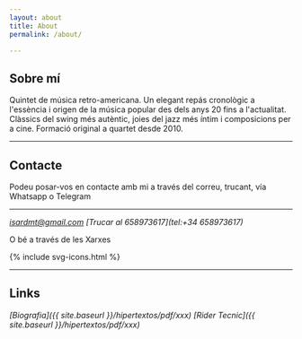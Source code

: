 ```yaml
---
layout: about
title: About
permalink: /about/

---
```


## Sobre mí
Quintet de música retro-americana. Un elegant repás cronològic a l'essència i origen de la música popular des dels anys 20 fins a l'actualitat. Clàssics del swing més autèntic, joies del jazz més íntim i composicions per a cine. Formació original a quartet desde 2010.

----

## Contacte
Podeu posar-vos en contacte amb mi a través del correu, trucant, vía Whatsapp o Telegram

----
_[isardmt@gmail.com](mailto:isardmt@gmail.com)_ 
_[Trucar al 658973617](tel:+34 658973617)_

O bé a través de les Xarxes

{% include svg-icons.html %}

----
## Links

_[Biografia]({{ site.baseurl }}/hipertextos/pdf/xxx)_
_[Rider Tecnic]({{ site.baseurl }}/hipertextos/pdf/xxx)_
